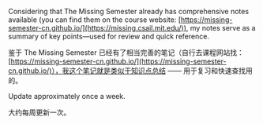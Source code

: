 Considering that The Missing Semester already has comprehensive notes available (you can find them on the course website: [https://missing-semester-cn.github.io/](https://missing.csail.mit.edu/)), my notes serve as a summary of key points—used for review and quick reference.

鉴于 The Missing Semester 已经有了相当完善的笔记（自行去课程网站找：[https://missing-semester-cn.github.io/](https://missing-semester-cn.github.io/)），我这个笔记就是类似于知识点总结 —— 用于复习和快速查找用的。

Update approximately once a week.

大约每周更新一次。
